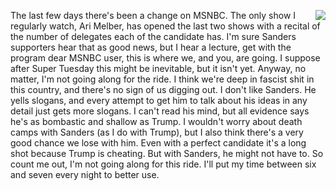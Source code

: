 <img src="http://scripting.com/images/2020/02/26/sanders.png" border="0" align="right">The last few days there's been a change on MSNBC. The only show I regularly watch, Ari Melber, has opened the last two shows with a recital of the number of delegates each of the candidate has. I'm sure Sanders supporters hear that as good news, but I hear a lecture, get with the program dear MSNBC user, this is where we, and you, are going. I suppose after Super Tuesday this might be inevitable, but it isn't yet. Anyway, no matter, I'm not going along for the ride. I think we're deep in fascist shit in this country, and there's no sign of us digging out. I don't like Sanders. He yells slogans, and every attempt to get him to talk about his ideas in any detail just gets more slogans. I can't read his mind, but all evidence says he's as bombastic and shallow as Trump. I wouldn't worry about death camps with Sanders (as I do with Trump), but I also think there's a very good chance we lose with him. Even with a perfect candidate it's a long shot because Trump is cheating. But with Sanders, he might not have to. So count me out, I'm not going along for this ride. I'll put my time between six and seven every night to better use. 
